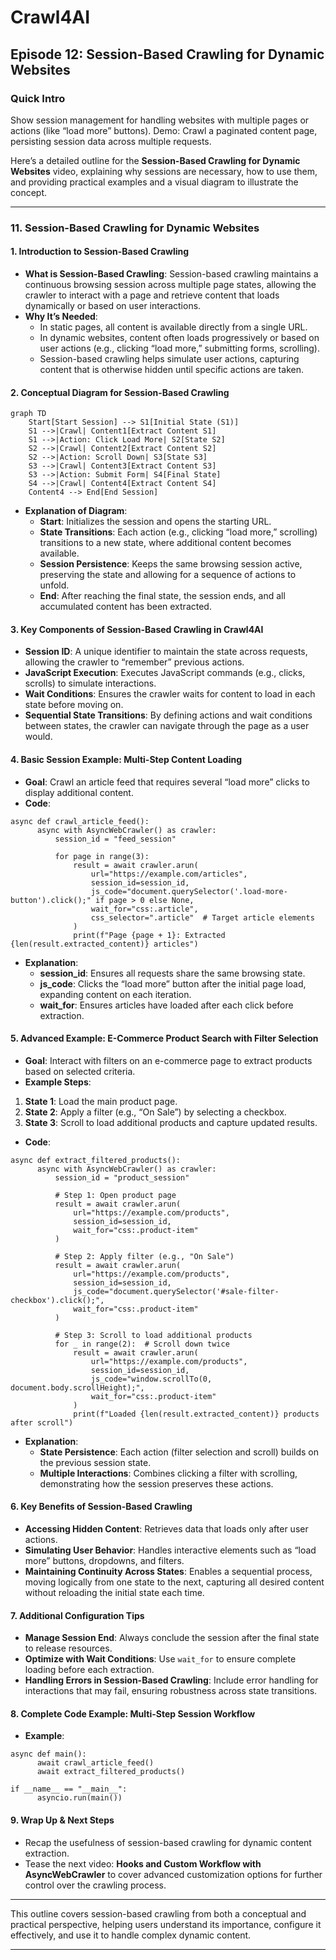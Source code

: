 # Crawl4AI

## Episode 12: Session-Based Crawling for Dynamic Websites

### Quick Intro

Show session management for handling websites with multiple pages or actions (like “load more” buttons). Demo: Crawl a paginated content page, persisting session data across multiple requests.

Here’s a detailed outline for the **Session-Based Crawling for Dynamic Websites** video, explaining why sessions are necessary, how to use them, and providing practical examples and a visual diagram to illustrate the concept.

* * *

### **11\. Session-Based Crawling for Dynamic Websites**

#### **1\. Introduction to Session-Based Crawling**

- **What is Session-Based Crawling**: Session-based crawling maintains a continuous browsing session across multiple page states, allowing the crawler to interact with a page and retrieve content that loads dynamically or based on user interactions.
- **Why It’s Needed**:
  - In static pages, all content is available directly from a single URL.
  - In dynamic websites, content often loads progressively or based on user actions (e.g., clicking “load more,” submitting forms, scrolling).
  - Session-based crawling helps simulate user actions, capturing content that is otherwise hidden until specific actions are taken.

#### **2\. Conceptual Diagram for Session-Based Crawling**

```hljs less
graph TD
    Start[Start Session] --> S1[Initial State (S1)]
    S1 -->|Crawl| Content1[Extract Content S1]
    S1 -->|Action: Click Load More| S2[State S2]
    S2 -->|Crawl| Content2[Extract Content S2]
    S2 -->|Action: Scroll Down| S3[State S3]
    S3 -->|Crawl| Content3[Extract Content S3]
    S3 -->|Action: Submit Form| S4[Final State]
    S4 -->|Crawl| Content4[Extract Content S4]
    Content4 --> End[End Session]

```

- **Explanation of Diagram**:
  - **Start**: Initializes the session and opens the starting URL.
  - **State Transitions**: Each action (e.g., clicking “load more,” scrolling) transitions to a new state, where additional content becomes available.
  - **Session Persistence**: Keeps the same browsing session active, preserving the state and allowing for a sequence of actions to unfold.
  - **End**: After reaching the final state, the session ends, and all accumulated content has been extracted.

#### **3\. Key Components of Session-Based Crawling in Crawl4AI**

- **Session ID**: A unique identifier to maintain the state across requests, allowing the crawler to “remember” previous actions.
- **JavaScript Execution**: Executes JavaScript commands (e.g., clicks, scrolls) to simulate interactions.
- **Wait Conditions**: Ensures the crawler waits for content to load in each state before moving on.
- **Sequential State Transitions**: By defining actions and wait conditions between states, the crawler can navigate through the page as a user would.

#### **4\. Basic Session Example: Multi-Step Content Loading**

- **Goal**: Crawl an article feed that requires several “load more” clicks to display additional content.
- **Code**:



```hljs python
async def crawl_article_feed():
      async with AsyncWebCrawler() as crawler:
          session_id = "feed_session"

          for page in range(3):
              result = await crawler.arun(
                  url="https://example.com/articles",
                  session_id=session_id,
                  js_code="document.querySelector('.load-more-button').click();" if page > 0 else None,
                  wait_for="css:.article",
                  css_selector=".article"  # Target article elements
              )
              print(f"Page {page + 1}: Extracted {len(result.extracted_content)} articles")

```

- **Explanation**:
  - **session\_id**: Ensures all requests share the same browsing state.
  - **js\_code**: Clicks the “load more” button after the initial page load, expanding content on each iteration.
  - **wait\_for**: Ensures articles have loaded after each click before extraction.

#### **5\. Advanced Example: E-Commerce Product Search with Filter Selection**

- **Goal**: Interact with filters on an e-commerce page to extract products based on selected criteria.
- **Example Steps**:
1. **State 1**: Load the main product page.
2. **State 2**: Apply a filter (e.g., “On Sale”) by selecting a checkbox.
3. **State 3**: Scroll to load additional products and capture updated results.
- **Code**:




```hljs python
async def extract_filtered_products():
      async with AsyncWebCrawler() as crawler:
          session_id = "product_session"

          # Step 1: Open product page
          result = await crawler.arun(
              url="https://example.com/products",
              session_id=session_id,
              wait_for="css:.product-item"
          )

          # Step 2: Apply filter (e.g., "On Sale")
          result = await crawler.arun(
              url="https://example.com/products",
              session_id=session_id,
              js_code="document.querySelector('#sale-filter-checkbox').click();",
              wait_for="css:.product-item"
          )

          # Step 3: Scroll to load additional products
          for _ in range(2):  # Scroll down twice
              result = await crawler.arun(
                  url="https://example.com/products",
                  session_id=session_id,
                  js_code="window.scrollTo(0, document.body.scrollHeight);",
                  wait_for="css:.product-item"
              )
              print(f"Loaded {len(result.extracted_content)} products after scroll")

```

- **Explanation**:
  - **State Persistence**: Each action (filter selection and scroll) builds on the previous session state.
  - **Multiple Interactions**: Combines clicking a filter with scrolling, demonstrating how the session preserves these actions.

#### **6\. Key Benefits of Session-Based Crawling**

- **Accessing Hidden Content**: Retrieves data that loads only after user actions.
- **Simulating User Behavior**: Handles interactive elements such as “load more” buttons, dropdowns, and filters.
- **Maintaining Continuity Across States**: Enables a sequential process, moving logically from one state to the next, capturing all desired content without reloading the initial state each time.

#### **7\. Additional Configuration Tips**

- **Manage Session End**: Always conclude the session after the final state to release resources.
- **Optimize with Wait Conditions**: Use `wait_for` to ensure complete loading before each extraction.
- **Handling Errors in Session-Based Crawling**: Include error handling for interactions that may fail, ensuring robustness across state transitions.

#### **8\. Complete Code Example: Multi-Step Session Workflow**

- **Example**:



```hljs csharp
async def main():
      await crawl_article_feed()
      await extract_filtered_products()

if __name__ == "__main__":
      asyncio.run(main())

```


#### **9\. Wrap Up & Next Steps**

- Recap the usefulness of session-based crawling for dynamic content extraction.
- Tease the next video: **Hooks and Custom Workflow with AsyncWebCrawler** to cover advanced customization options for further control over the crawling process.

* * *

This outline covers session-based crawling from both a conceptual and practical perspective, helping users understand its importance, configure it effectively, and use it to handle complex dynamic content.

* * *